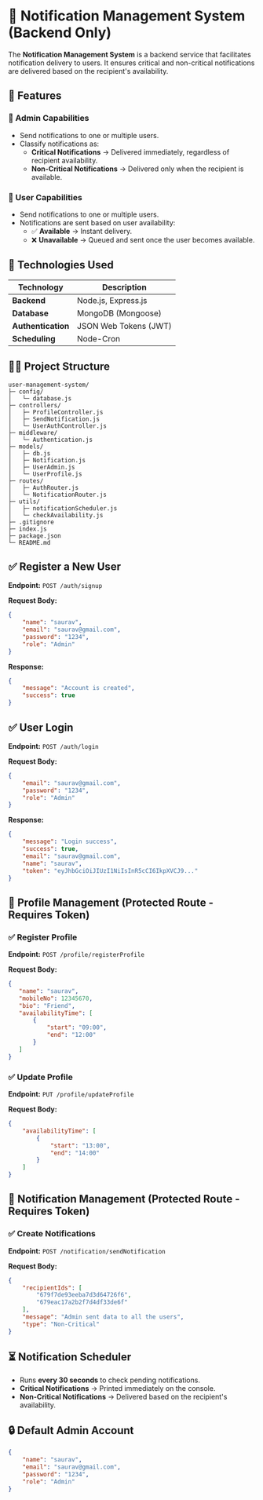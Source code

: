 # 📢 Notification Management System (Backend Only)

The **Notification Management System** is a backend service that facilitates notification delivery to users. It ensures critical and non-critical notifications are delivered based on the recipient's availability.

## 🚀 Features

### 🔹 Admin Capabilities

- Send notifications to one or multiple users.
- Classify notifications as:
  - **Critical Notifications** → Delivered immediately, regardless of recipient availability.
  - **Non-Critical Notifications** → Delivered only when the recipient is available.

### 🔹 User Capabilities

- Send notifications to one or multiple users.
- Notifications are sent based on user availability:
  - ✅ **Available** → Instant delivery.
  - ❌ **Unavailable** → Queued and sent once the user becomes available.

## 🤔 Technologies Used

| Technology         | Description           |
| ------------------ | --------------------- |
| **Backend**        | Node.js, Express.js   |
| **Database**       | MongoDB (Mongoose)    |
| **Authentication** | JSON Web Tokens (JWT) |
| **Scheduling**     | Node-Cron             |

## 💂‍♂️ Project Structure

```plaintext
user-management-system/
├─ config/
│   └─ database.js
├─ controllers/
│   ├─ ProfileController.js
│   ├─ SendNotification.js
│   └─ UserAuthController.js
├─ middleware/
│   └─ Authentication.js
├─ models/
│   ├─ db.js
│   ├─ Notification.js
│   ├─ UserAdmin.js
│   └─ UserProfile.js
├─ routes/
│   ├─ AuthRouter.js
│   └─ NotificationRouter.js
├─ utils/
│   ├─ notificationScheduler.js
│   └─ checkAvailability.js
├─ .gitignore
├─ index.js
├─ package.json
└─ README.md
```

## ✅ Register a New User

**Endpoint:** `POST /auth/signup`

**Request Body:**

```json
{
    "name": "saurav",
    "email": "saurav@gmail.com",
    "password": "1234",
    "role": "Admin"
}
```

**Response:**

```json
{
    "message": "Account is created",
    "success": true
}
```

## ✅ User Login

**Endpoint:** `POST /auth/login`

**Request Body:**

```json
{
    "email": "saurav@gmail.com",
    "password": "1234",
    "role": "Admin"
}
```

**Response:**

```json
{
    "message": "Login success",
    "success": true,
    "email": "saurav@gmail.com",
    "name": "saurav",
    "token": "eyJhbGciOiJIUzI1NiIsInR5cCI6IkpXVCJ9..."
}
```

## 🔧 Profile Management (Protected Route - Requires Token)

### ✅ Register Profile

**Endpoint:** `POST /profile/registerProfile`

**Request Body:**

```json
{
   "name": "saurav",
   "mobileNo": 12345670,
   "bio": "Friend",
   "availabilityTime": [
       {
           "start": "09:00",
           "end": "12:00"
       }
   ]
}
```

### ✅ Update Profile

**Endpoint:** `PUT /profile/updateProfile`

**Request Body:**

```json
{
    "availabilityTime": [
        {
            "start": "13:00",
            "end": "14:00"
        }
    ]
}
```

## 📢 Notification Management (Protected Route - Requires Token)

### ✅ Create Notifications

**Endpoint:** `POST /notification/sendNotification`

**Request Body:**

```json
{
    "recipientIds": [  
        "679f7de93eeba7d3d64726f6",
        "679eac17a2b2f7d4df33de6f"
    ],
    "message": "Admin sent data to all the users",
    "type": "Non-Critical"
}
```

## ⏳ Notification Scheduler

- Runs **every 30 seconds** to check pending notifications.
- **Critical Notifications** → Printed immediately on the console.
- **Non-Critical Notifications** → Delivered based on the recipient's availability.

## 🔒 Default Admin Account

```json
{
    "name": "saurav",
    "email": "saurav@gmail.com",
    "password": "1234",
    "role": "Admin"
}
```

